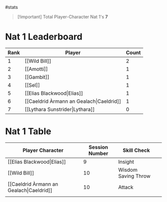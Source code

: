 #stats

> [!important] Total Player-Character Nat 1's
> **7**

# Nat 1 Leaderboard

| Rank | Player                                   | Count |
| ---- | ---------------------------------------- | ----- |
| 1    | [[Wild Bill]]                            | $2$   |
| 2    | [[Amotti]]                               | $1$   |
| 3    | [[Gambit]]                               | $1$   |
| 4    | [[Sel]]                                  | $1$   |
| 5    | [[Elias Blackwood\|Elias]]               | $1$   |
| 6    | [[Caeldrid Àrmann an Gealach\|Caeldrid]] | $1$   |
| 7    | [[Lythara Sunstrider\|Lythara]]          | $0$   |

# Nat 1 Table

| Player Character                         | Session Number | Skill Check         |     |
| ---------------------------------------- | -------------- | ------------------- | --- |
| [[Elias Blackwood\|Elias]]               | 9              | Insight             |     |
| [[Wild Bill]]                            | 10             | Wisdom Saving Throw |     |
| [[Caeldrid Àrmann an Gealach\|Caeldrid]] | 10             | Attack              |     |
|                                          |                |                     |     |
